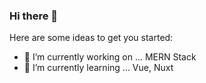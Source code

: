 ### Hi there 👋

Here are some ideas to get you started:

- 🔭 I’m currently working on ... MERN Stack
- 🌱 I’m currently learning ... Vue, Nuxt
<!-- - 👯 I’m looking to collaborate on ... -->
<!-- - 🤔 I’m looking for help with ... -->
<!-- - 💬 Ask me about ...
- 📫 How to reach me: ...
- 😄 Pronouns: ... -->
<!-- - ⚡ Fun fact: ... -->

